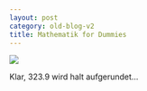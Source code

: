 ```yaml
---
layout: post
category: old-blog-v2
title: Mathematik for Dummies
---
```


![](/images-blog/old-blogs/flash_weihnachtsmannweitwurf_rundung.png)

Klar, 323.9 wird halt aufgerundet...